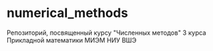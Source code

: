 # numerical_methods
Репозиторий, посвященный курсу "Численных методов" 3 курса Прикладной математики МИЭМ НИУ ВШЭ

